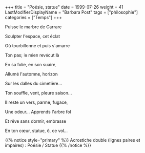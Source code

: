 +++
title = "Poésie, statue"
date = 1999-07-26
weight = 41
LastModifierDisplayName = "Barbara Post"
tags = ["philosophie"]
categories = ["Temps"]
+++

Puisse le marbre de Carrare

Sculpter l'espace, cet éclat

Où tourbillonne et puis s'amarre

Ton pas; le mien revécut là

En sa folie, en son suaire,

Allumé l'automne, horizon

Sur les dalles du cimetière...

Ton souffle, vent, pleure saison...

Il reste un vers, parme, fugace,

Une odeur... Apprends l'arbre fol

Et rêve sans dormir, embrasse

En ton cœur, statue, ô, ce vol...

{{% notice style="primary" %}}
Acrostiche double (lignes paires et impaires) : Poésie / Statue
{{% /notice %}}
